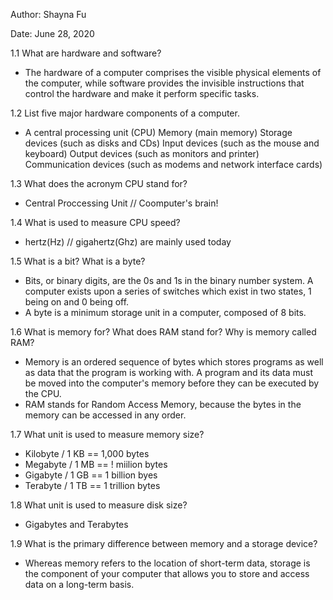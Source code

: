 

Author: Shayna Fu

Date: June 28, 2020


1.1
What are hardware and software?
- The hardware of a computer comprises the visible physical elements of the
  computer, while software provides the invisible instructions that control
  the hardware and make it perform specific tasks.

1.2
List five major hardware components of a computer.
- A central processing unit (CPU)
  Memory (main memory)
  Storage devices (such as disks and CDs)
  Input devices (such as the mouse and keyboard)
  Output devices (such as monitors and printer)
  Communication devices (such as modems and network interface cards)

1.3
What does the acronym CPU stand for?
- Central Proccessing Unit // Coomputer's brain!

1.4
What is used to measure CPU speed?
- hertz(Hz) // gigahertz(Ghz) are mainly used today

1.5
What is a bit? What is a byte?
- Bits, or binary digits, are the 0s and 1s in the binary number system.
  A computer exists upon a series of switches which exist in two states,
  1 being on and 0 being off.
- A byte is a minimum storage unit in a 
  computer, composed of 8 bits.

1.6
What is memory for? What does RAM stand for? Why is memory called RAM?
- Memory is an ordered sequence of bytes which stores programs as well
  as data that the program is working with. A program and its data must
  be moved into the computer's memory before they can be executed by the
  CPU.
- RAM stands for Random Access Memory, because the bytes in the memory can
  be accessed in any order.

1.7
What unit is used to measure memory size?
- Kilobyte / 1 KB == 1,000 bytes
- Megabyte / 1 MB == ! miilion bytes
- Gigabyte / 1 GB == 1 billion byes
- Terabyte / 1 TB == 1 trillion bytes

1.8
What unit is used to measure disk size?
- Gigabytes and Terabytes

1.9
What is the primary difference between memory and a storage device?
- Whereas memory refers to the location of short-term data, storage is the
  component of your computer that allows you to store and access data on a
  long-term basis. 
